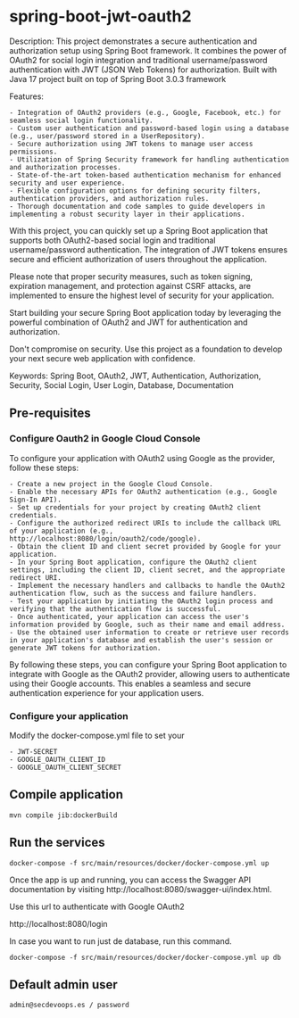# spring-boot-jwt-oauth2


Description:
This project demonstrates a secure authentication and authorization setup using Spring Boot framework. It combines the power of OAuth2 for social login integration and traditional username/password authentication with JWT (JSON Web Tokens) for authorization.
Built with Java 17 project built on top of Spring Boot 3.0.3 framework

Features:

    - Integration of OAuth2 providers (e.g., Google, Facebook, etc.) for seamless social login functionality.
    - Custom user authentication and password-based login using a database (e.g., user/password stored in a UserRepository).
    - Secure authorization using JWT tokens to manage user access permissions.
    - Utilization of Spring Security framework for handling authentication and authorization processes.
    - State-of-the-art token-based authentication mechanism for enhanced security and user experience.
    - Flexible configuration options for defining security filters, authentication providers, and authorization rules.
    - Thorough documentation and code samples to guide developers in implementing a robust security layer in their applications.

With this project, you can quickly set up a Spring Boot application that supports both OAuth2-based social login and traditional username/password authentication. The integration of JWT tokens ensures secure and efficient authorization of users throughout the application.

Please note that proper security measures, such as token signing, expiration management, and protection against CSRF attacks, are implemented to ensure the highest level of security for your application.

Start building your secure Spring Boot application today by leveraging the powerful combination of OAuth2 and JWT for authentication and authorization.

Don't compromise on security. Use this project as a foundation to develop your next secure web application with confidence.

Keywords: Spring Boot, OAuth2, JWT, Authentication, Authorization, Security, Social Login, User Login, Database, Documentation

## Pre-requisites

### Configure Oauth2 in Google Cloud Console
To configure your application with OAuth2 using Google as the provider, follow these steps:

    - Create a new project in the Google Cloud Console.
    - Enable the necessary APIs for OAuth2 authentication (e.g., Google Sign-In API).
    - Set up credentials for your project by creating OAuth2 client credentials.
    - Configure the authorized redirect URIs to include the callback URL of your application (e.g., http://localhost:8080/login/oauth2/code/google).
    - Obtain the client ID and client secret provided by Google for your application.
    - In your Spring Boot application, configure the OAuth2 client settings, including the client ID, client secret, and the appropriate redirect URI.
    - Implement the necessary handlers and callbacks to handle the OAuth2 authentication flow, such as the success and failure handlers.
    - Test your application by initiating the OAuth2 login process and verifying that the authentication flow is successful.
    - Once authenticated, your application can access the user's information provided by Google, such as their name and email address.
    - Use the obtained user information to create or retrieve user records in your application's database and establish the user's session or generate JWT tokens for authorization.

By following these steps, you can configure your Spring Boot application to integrate with Google as the OAuth2 provider, allowing users to authenticate using their Google accounts. This enables a seamless and secure authentication experience for your application users.

### Configure your application
Modify the docker-compose.yml file to set your

    - JWT-SECRET
    - GOOGLE_OAUTH_CLIENT_ID 
    - GOOGLE_OAUTH_CLIENT_SECRET

## Compile application

```
mvn compile jib:dockerBuild
```

## Run the services
```
docker-compose -f src/main/resources/docker/docker-compose.yml up
```
Once the app is up and running, you can access the Swagger API documentation by visiting 
http://localhost:8080/swagger-ui/index.html.

Use this url to authenticate with Google OAuth2

http://localhost:8080/login

In case you want to run just de database, run this command.
```
docker-compose -f src/main/resources/docker/docker-compose.yml up db
```

## Default admin user
```
admin@secdevoops.es / password
```




